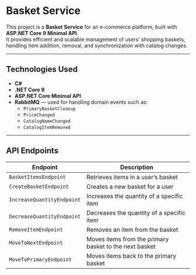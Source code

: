 #  Basket Service

This project is a **Basket Service** for an e-commerce platform, built with **ASP.NET Core 9 Minimal API**.  
It provides efficient and scalable management of users’ shopping baskets, handling item addition, removal, and synchronization with catalog changes.

---

## Technologies Used

- **C#**
- **.NET Core 9**
- **ASP.NET Core Minimal API**
- **RabbitMQ** — used for handling domain events such as:
  - `PrimaryBasketCleanup`
  - `PriceChanged`
  - `CatalogNameChanged`
  - `CatalogItemRemoved`

---

##  API Endpoints

| Endpoint | Description |
|-----------|-------------|
| `BasketItemsEndpoint` | Retrieves items in a user’s basket |
| `CreateBasketEndpoint` | Creates a new basket for a user |
| `IncreaseQuantityEndpoint` | Increases the quantity of a specific item |
| `DecreaseQuantityEndpoint` | Decreases the quantity of a specific item |
| `RemoveItemEndpoint` | Removes an item from the basket |
| `MoveToNextEndpoint` | Moves items from the primary basket to the next basket |
| `MoveToPrimaryEndpoint` | Moves items back to the primary basket |

